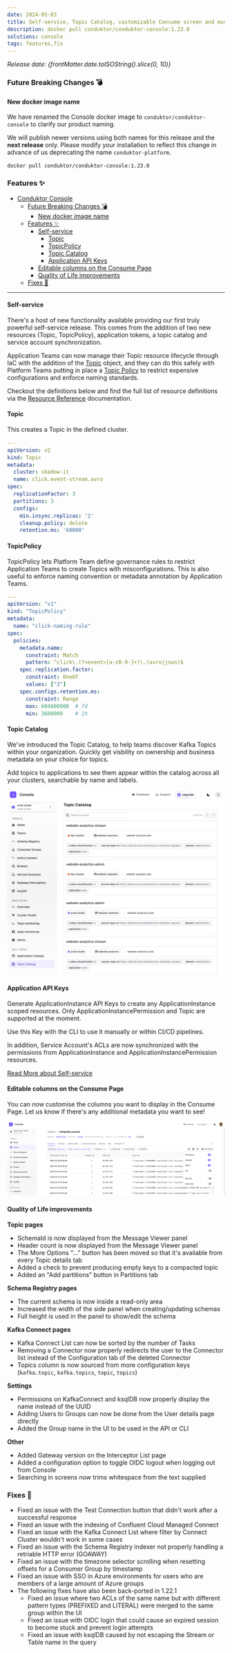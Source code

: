 ```yaml
---
date: 2024-05-03
title: Self-service, Topic Catalog, customizable Consume screen and much more!
description: docker pull conduktor/conduktor-console:1.23.0
solutions: console
tags: features,fix
---
```


*Release date: {frontMatter.date.toISOString().slice(0, 10)}*

### Future Breaking Changes 💣
#### New docker image name
We have renamed the Console docker image to `conduktor/conduktor-console` to clarify our product naming.

We will publish newer versions using both names for this release and the **next release** only. Please modify your installation to reflect this change in advance of us deprecating the name `conduktor-platform`.

````shell
docker pull conduktor/conduktor-console:1.23.0
````

### Features ✨

- [Conduktor Console](#conduktor-console)
  - [Future Breaking Changes 💣](#future-breaking-changes-)
    - [New docker image name](#new-docker-image-name)
  - [Features ✨](#features-)
    - [Self-service](#self-service)
      - [Topic](#topic)
      - [TopicPolicy](#topicpolicy)
      - [Topic Catalog](#topic-catalog)
      - [Application API Keys](#application-api-keys)
    - [Editable columns on the Consume Page](#editable-columns-on-the-consume-page)
    - [Quality of Life improvements](#quality-of-life-improvements)
  - [Fixes 🔨](#fixes-)

---

#### Self-service

There's a host of new functionality available providing our first truly powerful self-service release. This comes from the addition of two new resources (Topic, TopicPolicy), application tokens, a topic catalog and service account synchronization.


Application Teams can now manage their Topic resource lifecycle through IaC with the addition of the [Topic](https://docs.conduktor.io/platform/reference/resource-reference/kafka/#topic) object, and they can do this safely with Platform Teams putting in place a [Topic Policy](https://docs.conduktor.io/platform/reference/resource-reference/self-service/#topic-policy) to restrict expensive configurations and enforce naming standards.  

Checkout the definitions below and find the full list of resource definitions via the [Resource Reference](https://docs.conduktor.io/platform/reference/resource-reference/) documentation.

#### Topic
This creates a Topic in the defined cluster. 

```yaml
---
apiVersion: v2
kind: Topic
metadata:
  cluster: shadow-it
  name: click.event-stream.avro
spec:
  replicationFactor: 3
  partitions: 3
  configs:
    min.insync.replicas: '2'
    cleanup.policy: delete
    retention.ms: '60000'
```

#### TopicPolicy 
TopicPolicy lets Platform Team define governance rules to restrict Application Teams to create Topics with misconfigurations.
This is also useful to enforce naming convention or metadata annotation by Application Teams.
```yaml
---
apiVersion: "v1"
kind: "TopicPolicy"
metadata:
  name: "click-naming-rule"
spec:
  policies:
    metadata.name:
      constraint: Match
      pattern: ^click\.(?<event>[a-z0-9-]+)\.(avro|json)$
    spec.replication.factor:
      constraint: OneOf
      values: ["3"]
    spec.configs.retention.ms:
      constraint: Range
      max: 604800000  # 7d 
      min: 3600000    # 1h
```
#### Topic Catalog

We've introduced the Topic Catalog, to help teams discover Kafka Topics within your organization. Quickly get visbility on ownership and business metadata on your choice for topics.

Add topics to applications to see them appear within the catalog across all your clusters, searchable by name and labels.

![topic catalog](/images/changelog/platform/v23/TopicCatalog.png)

#### Application API Keys
Generate ApplicationInstance API Keys to create any ApplicationInstance scoped resources.
Only ApplicationInstancePermission and Topic are supported at the moment.

Use this Key with the CLI to use it manually or within CI/CD pipelines.

In addition, Service Account's ACLs are now synchronized with the permissions from ApplicationInstance and ApplicationInstancePermission resources.

[Read More about Self-service](https://docs.conduktor.io/platform/navigation/self-serve/)

#### Editable columns on the Consume Page

You can now customise the columns you want to display in the Consume Page. Let us know if there's any additional metadata you want to see!

![Editable Columns](/images/changelog/platform/v23/qol-consume.png)

#### Quality of Life improvements
**Topic pages**
- SchemaId is now displayed from the Message Viewer panel
- Header count is now displayed from the Message Viewer panel
- The More Options "..." button has been moved so that it's available from every Topic details tab
- Added a check to prevent producing empty keys to a compacted topic
- Added an "Add partitions" button in Partitions tab

**Schema Registry pages**
- The current schema is now inside a read-only area
- Increased the width of the side panel when creating/updating schemas
- Full height is used in the panel to show/edit the schema

**Kafka Connect pages**
- Kafka Connect List can now be sorted by the number of Tasks
- Removing a Connector now properly redirects the user to the Connector list instead of the Configuration tab of the deleted Connector
- Topics column is now sourced from more configuration keys (`kafka.topic`, `kafka.topics`, `topic`, `topics`)

**Settings**
- Permissions on KafkaConnect and ksqlDB now properly display the name instead of the UUID
- Adding Users to Groups can now be done from the User details page directly
- Added the Group name in the UI to be used in the API or CLI

**Other**
- Added Gateway version on the Interceptor List page
- Added a configuration option to toggle OIDC logout when logging out from Console
- Searching in screens now trims whitespace from the text supplied


### Fixes 🔨
- Fixed an issue with the Test Connection button that didn't work after a successful response
- Fixed an issue with the indexing of Confluent Cloud Managed Connect
- Fixed an issue with the Kafka Connect List where filter by Connect Cluster wouldn't work in some cases
- Fixed an issue with the Schema Registry indexer not properly handling a retriable HTTP error (GOAWAY)
- Fixed an issue with the timezone selector scrolling when resetting offsets for a Consumer Group by timestamp
- Fixed an issue with SSO in Azure environments for users who are members of a large amount of Azure groups
- The following fixes have also been back-ported in 1.22.1
  - Fixed an issue where two ACLs of the same name but with different pattern types (PREFIXED and LITERAL) were merged to the same group within the UI
  - Fixed an issue with OIDC login that could cause an expired session to become stuck and prevent login attempts
  - Fixed an issue with ksqlDB caused by not escaping the Stream or Table name in the query
